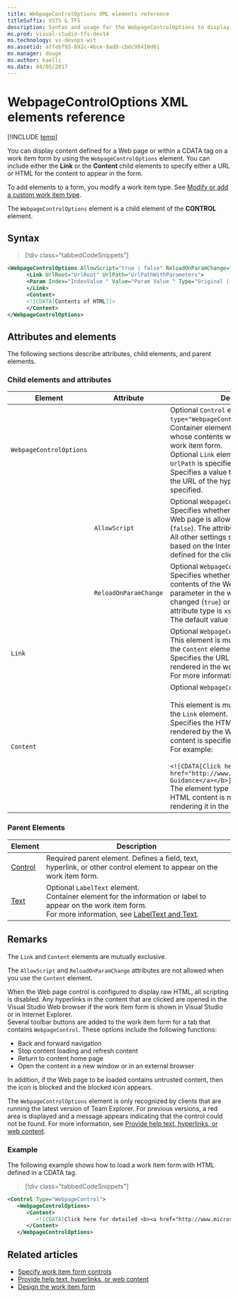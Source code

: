 ```yaml
---
title: WebpageControlOptions XML elements reference 
titleSuffix: VSTS & TFS
description: Syntax and usage for the WebpageControlOptions to display content defined for a Web page or within a CDATA tag on a work item form.
ms.prod: visual-studio-tfs-dev14
ms.technology: vs-devops-wit
ms.assetid: affebf93-892c-4bce-9ad0-cbdc98410d61
ms.manager: douge
ms.author: kaelli
ms.date: 04/05/2017
---
```


# WebpageControlOptions XML elements reference

[!INCLUDE [temp](../../_shared/customization-phase-0-and-1-plus-version-header.md)] 

You can display content defined for a Web page or within a CDATA tag on a work item form by using the `WebpageControlOptions` element. You can include either the **Link** or the **Content** child elements to specify either a URL or HTML for the content to appear in the form.  
  
To add elements to a form, you modify a work item type. See [Modify or add a custom work item type](../add-modify-wit.md).  
  
The `WebpageControlOptions` element is a child element of the **CONTROL** element.  
  

## Syntax  
  
> [!div class="tabbedCodeSnippets"]
```XML
<WebpageControlOptions AllowScript="true | false" ReloadOnParamChange="true | false" >  
      <Link UrlRoot="UrlRoot" UrlPath="UrlPathWithParameters">  
      <Param Index="IndexValue " Value="Param Value " Type="Original | Current" />  
      </Link>  
      <Content>  
      <![CDATA[Contents of HTML]]>  
      </Content>  
</WebpageControlOptions>  
```  
  
## Attributes and elements  
 The following sections describe attributes, child elements, and parent elements.  
  
### Child elements and attributes  
  
|Element|Attribute|Description|  
|-------------|---------------|-----------------|  
|`WebpageControlOptions`|  |Optional `Control` element when `type="WebpageControl"`.<br /> Container element for defining a URL whose contents will be rendered in the work item form.<br /> Optional `Link` element. Required when `UrlPath` is specified.<br /> Specifies a value to be used to determine the URL of the hyperlink when `UrlPath` is specified.|  
|  |`AllowScript`|Optional `WebpageControlOptions` attribute.<br /> Specifies whether JavaScript within the Web page is allowed to run (`true`) or not (`false`). The attribute type is `xs:boolean`.<br /> All other settings such as ActiveX are based on the Internet Explorer settings defined for the client.|  
|  |`ReloadOnParamChange`|Optional `WebpageControlOptions` attribute.<br /> Specifies whether to reload (`true`) the contents of the Web page when a parameter in the work item form is changed (`true`) or not (`false`). The attribute type is `xs:boolean`.<br /> The default value is `true`.|  
|`Link`|  |Optional `WebpageControlOptions` element. This element is mutually exclusive with the `Content` element.<br /> Specifies the URL for the Web page to be rendered in the work item form.<br /> For more information, see [Link and Param](link-param-xml-elements-reference.md).|  
|`Content`|  |Optional `WebpageControlOptions` element.<br /><br /> This element is mutually exclusive with the `Link` element.<br /> Specifies the HTML content that is to be rendered by the Web page control. The content is specified within a CDATA tag. For example:<br /><br /> `<![CDATA[Click here for detailed <b><a href="http://www.microsoft.com">Process Guidance</a></b>]]>`<br /> The element type is `xs:string`. **Note:**  The HTML content is not validated prior to rendering it in the work item form.|  
  
### Parent Elements  
  
|Element|Description|  
|-------------|-----------------|  
|[Control](control-xml-element-reference.md)|Required parent element. Defines a field, text, hyperlink, or other control element to appear on the work item form.|  
|[Text](labeltext-and-text-xml-elements-reference.md)|Optional `LabelText` element.<br /> Container element for the information or label to appear on the work item form.<br /> For more information, see [LabelText and Text](labeltext-and-text-xml-elements-reference.md).|  
  
## Remarks  
The `Link` and `Content` elements are mutually exclusive.  
  
The `AllowScript` and `ReloadOnParamChange` attributes are not allowed when you use the `Content` element.  
  
When the Web page control is configured to display raw HTML, all scripting is disabled. Any hyperlinks in the content that are clicked are opened in the Visual Studio Web browser if the work item form is shown in  Visual Studio or in Internet Explorer.  
Several toolbar buttons are added to the work item form for a tab that contains `WebpageControl`. These options include the following functions:  
  
-   Back and forward navigation   
-   Stop content loading and refresh content   
-   Return to content home page   
-   Open the content in a new window or in an external browser  
  
In addition, if the Web page to be loaded contains untrusted content, then the icon is blocked and the blocked icon appears.  

The `WebpageControlOptions` element is only recognized by clients that are running the latest version of Team Explorer. For previous versions, a red area is displayed and a message appears indicating that the control could not be found. For more information, see [Provide help text, hyperlinks, or web content](provide-help-text-hyperlinks-web-content-form.md).  
  
### Example  
The following example shows how to load a work item form with HTML defined in a CDATA tag.  
  
> [!div class="tabbedCodeSnippets"]
```XML
<Control Type="WebpageControl">
   <WebpageControlOptions>
      <Content>
         <![CDATA[Click here for detailed <b><a href="http://www.microsoft.com">Process Guidance</a></b>]]>
      </Content>
   </WebpageControlOptions>
```
  
## Related articles
-  [Specify work item form controls](specify-work-item-form-controls.md)   
-  [Provide help text, hyperlinks, or web content](provide-help-text-hyperlinks-web-content-form.md)   
-  [Design the work item form](design-work-item-form.md)
